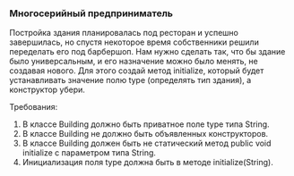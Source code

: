 
### Многосерийный предприниматель

Постройка здания планировалась под ресторан и успешно завершилась, но спустя некоторое время собственники решили
переделать его под барбершоп. Нам нужно сделать так, что бы здание было универсальным, и его назначение можно
было менять, не создавая нового. Для этого создай метод initialize, который будет устанавливать значение полю type (определять тип здания),
а конструктор убери.


Требования:
1.	В классе Building должно быть приватное поле type типа String.
2.	В классе Building не должно быть объявленных конструкторов.
3.	В классе Building должен быть не статический метод public void initialize с параметром типа String.
4.	Инициализация поля type должна быть в методе initialize(String).


